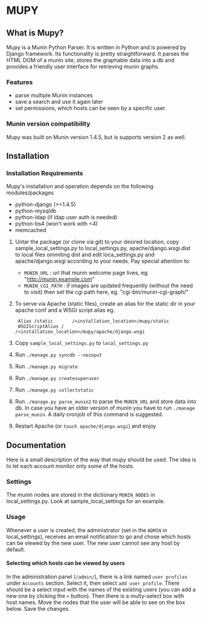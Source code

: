 # MUPY

## What is Mupy?

Mupy is a Munin Python Parser. It is written in Python and is powered by Django framework.
Its functionality is pretty straightforward. It parses the HTML DOM of a munin site, stores the graphable
data into a db and provides a friendly user interface for retrieving munin graphs.

### Features
- parse multiple Munin instances
- save a search and use it again later
- set permissions, which hosts can be seen by a specific user.


### Munin version compatibility
Mupy was built on Munin version 1.4.5, but is supports version 2 as well.


## Installation

### Installation Requirements
Mupy's installation and operation depends on the following modules/packages

* python-django (>=1.4.5)
* python-mysqldb
* python-ldap (if ldap user auth is needed)
* python-bs4 (won't work with <4)
* memcached

1. Untar the package (or clone via git) to your desired location, copy sample_local_settings.py to local_settings.py, apache/django.wsgi.dist to local files ommiting dist and edit loca_settings.py and apache/django.wsgi according to your needs. Pay special attention to:
	- `MUNIN_URL` : url that munin welcome page lives, eg. "http://munin.example.com"
	- `MUNIN_CGI_PATH` : if images are updated frequently (without the need to visit) then set the cgi path here, eg. "cgi-bin/munin-cgi-graph/"

2. To serve via Apache (static files),
create an alias for the static dir in your apache conf and a WSGI script alias eg.

		Alias /static       /<installation_location>/mupy/static
		WSGIScriptAlias /      /<installation_location>/mupy/apache/django.wsgi

3. Copy `sample_local_settings.py` to `local_settings.py`
4. Run `./manage.py syncdb --noinput`
5. Run `./manage.py migrate`
6. Run `./manage.py createsuperuser`
7. Run `./manage.py collectstatic`
8. Run `./manage.py parse_munin2` to parse the `MUNIN_URL` and store data into db. In case you have an older version of munin you have to run `./manage parse_munin`. A daily cronjob of this command is suggested.
9. Restart Apache (or `touch apache/django.wsgi`) and enjoy


## Documentation
Here is a small description of the way that mupy should be used.
The idea is to let each account monitor only some of the hosts.

### Settings
The munin nodes are stored in the dictionary `MUNIN_NODES` in local_settings.py.
Look at sample_local_settings for an example.

### Usage
Whenever a user is created, the administrator (set in the `ADMIN` in
local_settings), receives an email notification to go and chose which hosts can
 be viewed by the new user. The new user cannot see any host by default.

#### Selecting which hosts can be viewed by users
In the administration panel (`/admin/`), there is a link named `user profiles`
under `Accounts` section. Select it, then select `add user profile`. There
should be a select input with the names of the existing users (you can add a
new one by clicking the `+` button). Then there is a multy-select box with host
names. Move the nodes that the user will be able to see on the box below. Save
the changes.

